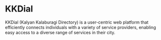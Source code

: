 # KKDial
KKDial (Kalyan Kalaburagi Directory) is a user-centric web platform that efficiently connects individuals with a  variety of service providers, enabling easy access to a diverse range of services in their city.
